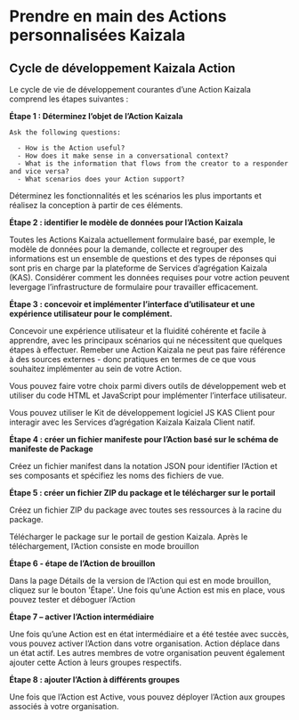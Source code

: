 # <a name="get-started-with-custom-kaizala-actions"></a>Prendre en main des Actions personnalisées Kaizala

## <a name="kaizala-action-development-lifecycle"></a>Cycle de développement Kaizala Action

Le cycle de vie de développement courantes d’une Action Kaizala comprend les étapes suivantes :

  **Étape 1 : Déterminez l’objet de l’Action Kaizala**
    
    Ask the following questions:
    
      - How is the Action useful? 
      - How does it make sense in a conversational context?
      - What is the information that flows from the creator to a responder and vice versa?
      - What scenarios does your Action support?
    
Déterminez les fonctionnalités et les scénarios les plus importants et réalisez la conception à partir de ces éléments.

   **Étape 2 : identifier le modèle de données pour l’Action Kaizala**

Toutes les Actions Kaizala actuellement formulaire basé, par exemple, le modèle de données pour la demande, collecte et regrouper des informations est un ensemble de questions et des types de réponses qui sont pris en charge par la plateforme de Services d’agrégation Kaizala (KAS). Considérer comment les données requises pour votre action peuvent levergage l’infrastructure de formulaire pour travailler efficacement.

   **Étape 3 : concevoir et implémenter l’interface d’utilisateur et une expérience utilisateur pour le complément.**

Concevoir une expérience utilisateur et la fluidité cohérente et facile à apprendre, avec les principaux scénarios qui ne nécessitent que quelques étapes à effectuer. Remeber une Action Kaizala ne peut pas faire référence à des sources externes - donc pratiques en termes de ce que vous souhaitez implémenter au sein de votre Action.

Vous pouvez faire votre choix parmi divers outils de développement web et utiliser du code HTML et JavaScript pour implémenter l’interface utilisateur.

Vous pouvez utiliser le Kit de développement logiciel JS KAS Client pour interagir avec les Services d’agrégation Kaizala Kaizala Client natif. 

   **Étape 4 : créer un fichier manifeste pour l’Action basé sur le schéma de manifeste de Package**

Créez un fichier manifest dans la notation JSON pour identifier l’Action et ses composants et spécifiez les noms des fichiers de vue.

**Étape 5 : créer un fichier ZIP du package et le télécharger sur le portail**

Créez un fichier ZIP du package avec toutes ses ressources à la racine du package.

Télécharger le package sur le portail de gestion Kaizala. Après le téléchargement, l’Action consiste en mode brouillon

**Étape 6 - étape de l’Action de brouillon**

Dans la page Détails de la version de l’Action qui est en mode brouillon, cliquez sur le bouton 'Étape'. Une fois qu’une Action est mis en place, vous pouvez tester et déboguer l’Action 

 **Étape 7 – activer l’Action intermédiaire**

Une fois qu’une Action est en état intermédiaire et a été testée avec succès, vous pouvez activer l’Action dans votre organisation. Action déplace dans un état actif. Les autres membres de votre organisation peuvent également ajouter cette Action à leurs groupes respectifs.

  **Étape 8 : ajouter l’Action à différents groupes**

Une fois que l’Action est Active, vous pouvez déployer l’Action aux groupes associés à votre organisation. 

